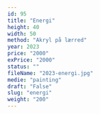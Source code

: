 ```yaml
---
id: 95
title: "Energi"
height: 40
width: 50
method: "Akryl på lærred"
year: 2023
price: "2000"
exPrice: "2000"
status: ""
fileName: "2023-energi.jpg"
medie: "painting"
draft: "False"
slug: "energi"
weight: "200"
---
```

